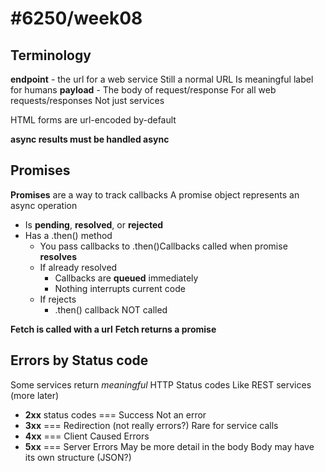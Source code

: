 # #6250/week08

## Terminology
**endpoint** - the url for a web service 
Still a normal URL 
Is meaningful label for humans 
**payload** - The body of request/response 
For all web requests/responses 
Not just services 

HTML forms are url-encoded by-default 

**async results must be handled async** 

## Promises
**Promises** are a way to track callbacks 
A promise object represents an async operation 
* Is **pending**, **resolved**, or **rejected** 
* Has a .then() method 
  * You pass callbacks to .then()Callbacks called when promise **resolves** 
  * If already resolved 
    * Callbacks are **queued** immediately 
    * Nothing interrupts current code 
  * If rejects 
    * .then() callback NOT called 
  
**Fetch is called with a url** 
**Fetch returns a promise** 


## Errors by Status code
Some services return *meaningful* HTTP Status codes 
Like REST services (more later) 
* **2xx** status codes === Success Not an error
* **3xx** === Redirection (not really errors?) Rare for service calls 
* **4xx** === Client Caused Errors 
* **5xx** === Server Errors May be more detail in the body 
Body may have its own structure (JSON?) 




